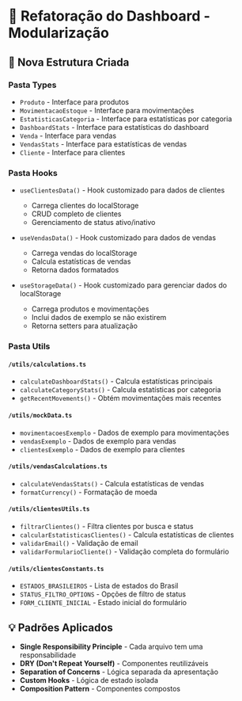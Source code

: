 # 🔧 Refatoração do Dashboard - Modularização

## 📁 Nova Estrutura Criada

### **Pasta Types**
- `Produto` - Interface para produtos
- `MovimentacaoEstoque` - Interface para movimentações
- `EstatisticasCategoria` - Interface para estatísticas por categoria
- `DashboardStats` - Interface para estatísticas do dashboard
- `Venda` - Interface para vendas
- `VendasStats` - Interface para estatísticas de vendas
- `Cliente` - Interface para clientes

### **Pasta Hooks**
- `useClientesData()` - Hook customizado para dados de clientes
  - Carrega clientes do localStorage
  - CRUD completo de clientes
  - Gerenciamento de status ativo/inativo

- `useVendasData()` - Hook customizado para dados de vendas
  - Carrega vendas do localStorage
  - Calcula estatísticas de vendas
  - Retorna dados formatados

- `useStorageData()` - Hook customizado para gerenciar dados do localStorage
  - Carrega produtos e movimentações
  - Inclui dados de exemplo se não existirem
  - Retorna setters para atualização

### **Pasta Utils**
#### **`/utils/calculations.ts`**
- `calculateDashboardStats()` - Calcula estatísticas principais
- `calculateCategoryStats()` - Calcula estatísticas por categoria  
- `getRecentMovements()` - Obtém movimentações mais recentes

#### **`/utils/mockData.ts`**
- `movimentacoesExemplo` - Dados de exemplo para movimentações
- `vendasExemplo` - Dados de exemplo para vendas
- `clientesExemplo` - Dados de exemplo para clientes

#### **`/utils/vendasCalculations.ts`**
- `calculateVendasStats()` - Calcula estatísticas de vendas
- `formatCurrency()` - Formatação de moeda

#### **`/utils/clientesUtils.ts`**
- `filtrarClientes()` - Filtra clientes por busca e status
- `calcularEstatisticasClientes()` - Calcula estatísticas de clientes
- `validarEmail()` - Validação de email
- `validarFormularioCliente()` - Validação completa do formulário

#### **`/utils/clientesConstants.ts`**
- `ESTADOS_BRASILEIROS` - Lista de estados do Brasil
- `STATUS_FILTRO_OPTIONS` - Opções de filtro de status
- `FORM_CLIENTE_INICIAL` - Estado inicial do formulário

## 💡 Padrões Aplicados

- **Single Responsibility Principle** - Cada arquivo tem uma responsabilidade
- **DRY (Don't Repeat Yourself)** - Componentes reutilizáveis
- **Separation of Concerns** - Lógica separada da apresentação
- **Custom Hooks** - Lógica de estado isolada
- **Composition Pattern** - Componentes compostos

